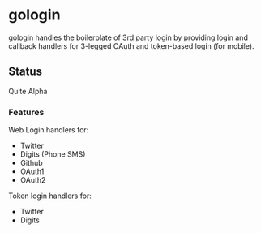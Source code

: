 
# gologin

gologin handles the boilerplate of 3rd party login by providing login and callback handlers for 3-legged OAuth and token-based login (for mobile).

## Status

Quite Alpha

### Features

Web Login handlers for:

* Twitter
* Digits (Phone SMS)
* Github
* OAuth1
* OAuth2

Token login handlers for:

* Twitter
* Digits


